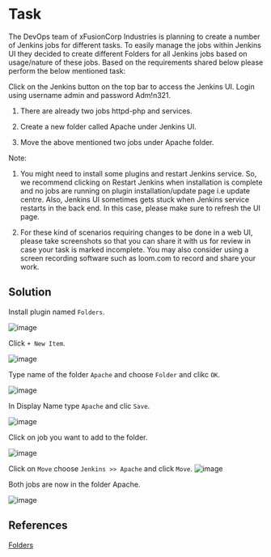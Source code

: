 # Task
The DevOps team of xFusionCorp Industries is planning to create a number of Jenkins jobs for different tasks. To easily manage the jobs within Jenkins UI they decided to create different Folders for all Jenkins jobs based on usage/nature of these jobs. Based on the requirements shared below please perform the below mentioned task:

Click on the Jenkins button on the top bar to access the Jenkins UI. Login using username admin and password Adm!n321.

1. There are already two jobs httpd-php and services.

2. Create a new folder called Apache under Jenkins UI.

3. Move the above mentioned two jobs under Apache folder.

Note:
1. You might need to install some plugins and restart Jenkins service. So, we recommend clicking on Restart Jenkins when installation is complete and no jobs are running on plugin installation/update page i.e update centre. Also, Jenkins UI sometimes gets stuck when Jenkins service restarts in the back end. In this case, please make sure to refresh the UI page.

2. For these kind of scenarios requiring changes to be done in a web UI, please take screenshots so that you can share it with us for review in case your task is marked incomplete. You may also consider using a screen recording software such as loom.com to record and share your work.
## Solution
Install plugin named `Folders`.

![image](https://github.com/AdamLisicki/kodekloud-engineer/assets/96197101/575fb0ad-3ff2-459b-885a-2f7646f5c913)

Click `+ New Item`.

![image](https://github.com/AdamLisicki/kodekloud-engineer/assets/96197101/528b8641-de31-49f9-a842-73694dcfcc6a)

Type name of the folder `Apache` and choose `Folder` and clikc `OK`.

![image](https://github.com/AdamLisicki/kodekloud-engineer/assets/96197101/c2fa8af0-051f-483c-8be4-6bb119812741)

In Display Name type `Apache` and clic `Save`.

![image](https://github.com/AdamLisicki/kodekloud-engineer/assets/96197101/d2a34290-4233-4187-a6b2-76450e396696)

Click on job you want to add to the folder.

![image](https://github.com/AdamLisicki/kodekloud-engineer/assets/96197101/e47abb7b-d1ca-450b-9770-c352674e5209)

Click on `Move` choose `Jenkins >> Apache` and click `Move`.
![image](https://github.com/AdamLisicki/kodekloud-engineer/assets/96197101/d619f494-90e8-4051-9df0-06892824da4e)

Both jobs are now in the folder Apache.

![image](https://github.com/AdamLisicki/kodekloud-engineer/assets/96197101/48496ca8-4c0b-42ed-9125-c13971ac6bf4)


## References

[Folders](https://docs.cloudbees.com/docs/cloudbees-ci/latest/cloud-secure-guide/folders)
